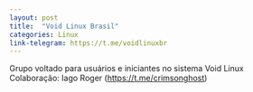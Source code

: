 ```yaml
---
layout: post
title:  "Void Linux Brasil"
categories: Linux
link-telegram: https://t.me/voidlinuxbr
---
```

Grupo voltado para usuários e iniciantes no sistema Void Linux
Colaboração: Iago Roger (https://t.me/crimsonghost)
